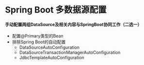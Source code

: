 # Spring Boot 多数据源配置

#### 手动配置两组DataSource及相关内容与SpringBoot协同工作（二选一）
* 配置@Primary类型的Bean
* 排除Spring Boot的自动配置
    * DataSourceAutoConfiguration
    * DataSourceTransactionManagerAutoConfiguration
    * JdbcTemplateAutoConfiguration


